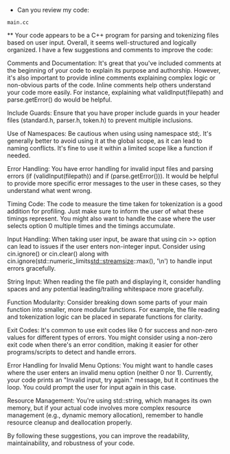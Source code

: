 - Can you review my code:
```
main.cc
```
** Your code appears to be a C++ program for parsing and tokenizing files based on user input. Overall, it seems well-structured and logically organized. I have a few suggestions and comments to improve the code:

Comments and Documentation:
It's great that you've included comments at the beginning of your code to explain its purpose and authorship. However, it's also important to provide inline comments explaining complex logic or non-obvious parts of the code. Inline comments help others understand your code more easily. For instance, explaining what validInput(filepath) and parse.getError() do would be helpful.

Include Guards:
Ensure that you have proper include guards in your header files (standard.h, parser.h, token.h) to prevent multiple inclusions.

Use of Namespaces:
Be cautious when using using namespace std;. It's generally better to avoid using it at the global scope, as it can lead to naming conflicts. It's fine to use it within a limited scope like a function if needed.

Error Handling:
You have error handling for invalid input files and parsing errors (if (validInput(filepath)) and if (parse.getError())). It would be helpful to provide more specific error messages to the user in these cases, so they understand what went wrong.

Timing Code:
The code to measure the time taken for tokenization is a good addition for profiling. Just make sure to inform the user of what these timings represent. You might also want to handle the case where the user selects option 0 multiple times and the timings accumulate.

Input Handling:
When taking user input, be aware that using cin >> option can lead to issues if the user enters non-integer input. Consider using cin.ignore() or cin.clear() along with cin.ignore(std::numeric_limits<std::streamsize>::max(), '\n') to handle input errors gracefully.

String Input:
When reading the file path and displaying it, consider handling spaces and any potential leading/trailing whitespace more gracefully.

Function Modularity:
Consider breaking down some parts of your main function into smaller, more modular functions. For example, the file reading and tokenization logic can be placed in separate functions for clarity.

Exit Codes:
It's common to use exit codes like 0 for success and non-zero values for different types of errors. You might consider using a non-zero exit code when there's an error condition, making it easier for other programs/scripts to detect and handle errors.

Error Handling for Invalid Menu Options:
You might want to handle cases where the user enters an invalid menu option (neither 0 nor 1). Currently, your code prints an "Invalid input, try again." message, but it continues the loop. You could prompt the user for input again in this case.

Resource Management:
You're using std::string, which manages its own memory, but if your actual code involves more complex resource management (e.g., dynamic memory allocation), remember to handle resource cleanup and deallocation properly.

By following these suggestions, you can improve the readability, maintainability, and robustness of your code. 